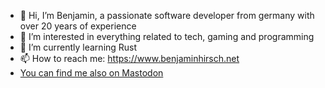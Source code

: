 - 👋 Hi, I’m Benjamin, a passionate software developer from germany with over 20 years of experience
- 👀 I’m interested in everything related to tech, gaming and programming
- 🌱 I’m currently learning Rust
- 📫 How to reach me: https://www.benjaminhirsch.net
- <a rel="me" href="https://mastodon.social/@benjaminhirsch">You can find me also on Mastodon</a>

<!---
benjaminhirsch/benjaminhirsch is a ✨ special ✨ repository because its `README.md` (this file) appears on your GitHub profile.
You can click the Preview link to take a look at your changes.
--->
